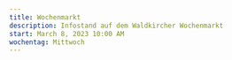 ```yaml
---
title: Wochenmarkt
description: Infostand auf dem Waldkircher Wochenmarkt
start: March 8, 2023 10:00 AM
wochentag: Mittwoch
---
```

